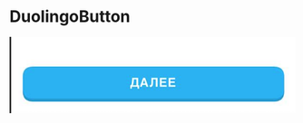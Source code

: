 # DuolingoButton
![alt text](https://github.com/SiddikjonKuziboev/DuolingoButton/blob/main/Screen%20Shot%202023-05-02%20at%2012.43.00%20PM.png)
